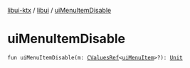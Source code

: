 [libui-ktx](../index.md) / [libui](index.md) / [uiMenuItemDisable](./ui-menu-item-disable.md)

# uiMenuItemDisable

`fun uiMenuItemDisable(m: `[`CValuesRef`](../kotlinx.cinterop/-c-values-ref/index.md)`<`[`uiMenuItem`](ui-menu-item.md)`>?): `[`Unit`](https://kotlinlang.org/api/latest/jvm/stdlib/kotlin/-unit/index.html)